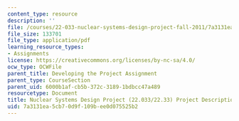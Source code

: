 ```yaml
---
content_type: resource
description: ''
file: /courses/22-033-nuclear-systems-design-project-fall-2011/7a3131ea5cb70d9f109bee0d075525b2_MIT22_033F11_F02-Project-Description.pdf
file_size: 133701
file_type: application/pdf
learning_resource_types:
- Assignments
license: https://creativecommons.org/licenses/by-nc-sa/4.0/
ocw_type: OCWFile
parent_title: Developing the Project Assignment
parent_type: CourseSection
parent_uid: 6000b1af-cb5b-372c-3189-1bdbcc47a489
resourcetype: Document
title: Nuclear Systems Design Project (22.033/22.33) Project Description, Fall 2002
uid: 7a3131ea-5cb7-0d9f-109b-ee0d075525b2
---
```

